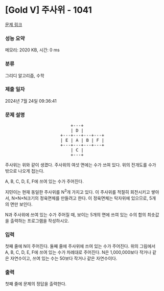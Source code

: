 # [Gold V] 주사위 - 1041 

[문제 링크](https://www.acmicpc.net/problem/1041) 

### 성능 요약

메모리: 2020 KB, 시간: 0 ms

### 분류

그리디 알고리즘, 수학

### 제출 일자

2024년 7월 24일 09:36:41

### 문제 설명

<pre style="text-align: center;">    +---+        
    | D |        
+---+---+---+---+
| E | A | B | F |
+---+---+---+---+
    | C |        
    +---+        
</pre>

<p>주사위는 위와 같이 생겼다. 주사위의 여섯 면에는 수가 쓰여 있다. 위의 전개도를 수가 밖으로 나오게 접는다.</p>

<p>A, B, C, D, E, F에 쓰여 있는 수가 주어진다.</p>

<p>지민이는 현재 동일한 주사위를 N<sup>3</sup>개 가지고 있다. 이 주사위를 적절히 회전시키고 쌓아서, N×N×N크기의 정육면체를 만들려고 한다. 이 정육면체는 탁자위에 있으므로, 5개의 면만 보인다.</p>

<p>N과 주사위에 쓰여 있는 수가 주어질 때, 보이는 5개의 면에 쓰여 있는 수의 합의 최솟값을 출력하는 프로그램을 작성하시오.</p>

### 입력 

 <p>첫째 줄에 N이 주어진다. 둘째 줄에 주사위에 쓰여 있는 수가 주어진다. 위의 그림에서 A, B, C, D, E, F에 쓰여 있는 수가 차례대로 주어진다. N은 1,000,000보다 작거나 같은 자연수이고, 쓰여 있는 수는 50보다 작거나 같은 자연수이다.</p>

### 출력 

 <p>첫째 줄에 문제의 정답을 출력한다.</p>

